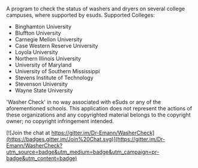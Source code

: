A program to check the status of washers and dryers on several college campuses, where supported by esuds.
Supported Colleges:

* Binghamton University
* Bluffton University
* Carnegie Mellon University
* Case Western Reserve University
* Loyola University
* Northern Illinois University
* University of Maryland
* University of Southern Mississippi
* Stevens Institute of Technology
* Stevenson University
* Wayne State University

'Washer Check' in no way associated with eSuds or any of the aforementioned schools. This application does not represent the actions of these organizations and any copyrighted material belongs to the copyright owner; no copyright infringement intended.

[![Join the chat at https://gitter.im/Dr-Emann/WasherCheck](https://badges.gitter.im/Join%20Chat.svg)](https://gitter.im/Dr-Emann/WasherCheck?utm_source=badge&utm_medium=badge&utm_campaign=pr-badge&utm_content=badge)